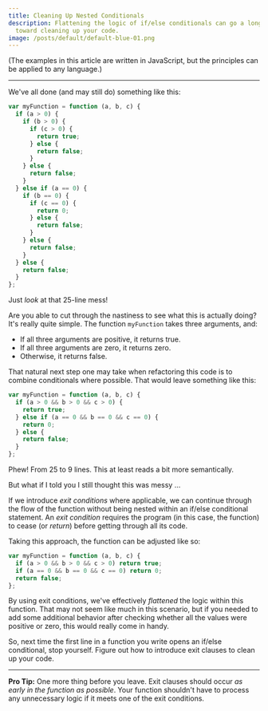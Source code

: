 ```yaml
---
title: Cleaning Up Nested Conditionals
description: Flattening the logic of if/else conditionals can go a long way
  toward cleaning up your code.
image: /posts/default/default-blue-01.png
---
```


(The examples in this article are written in JavaScript, but the principles can be applied to any language.)

---

We've all done (and may still do) something like this:

```js
var myFunction = function (a, b, c) {
  if (a > 0) {
    if (b > 0) {
      if (c > 0) {
        return true;
      } else {
        return false;
      }
    } else {
      return false;
    }
  } else if (a == 0) {
    if (b == 0) {
      if (c == 0) {
        return 0;
      } else {
        return false;
      }
    } else {
      return false;
    }
  } else {
    return false;
  }
};
```

Just _look_ at that 25-line mess!

Are you able to cut through the nastiness to see what this is actually doing? It's really quite simple. The function `myFunction` takes three arguments, and:

- If all three arguments are positive, it returns true.
- If all three arguments are zero, it returns zero.
- Otherwise, it returns false.

That natural next step one may take when refactoring this code is to combine conditionals where possible. That would leave something like this:

```js
var myFunction = function (a, b, c) {
  if (a > 0 && b > 0 && c > 0) {
    return true;
  } else if (a == 0 && b == 0 && c == 0) {
    return 0;
  } else {
    return false;
  }
};
```

Phew! From 25 to 9 lines. This at least reads a bit more semantically.

But what if I told you I still thought this was messy ...

If we introduce _exit conditions_ where applicable, we can continue through the flow of the function without being nested within an if/else conditional statement. An _exit condition_ requires the program (in this case, the function) to cease (or _return_) before getting through all its code.

Taking this approach, the function can be adjusted like so:

```js
var myFunction = function (a, b, c) {
  if (a > 0 && b > 0 && c > 0) return true;
  if (a == 0 && b == 0 && c == 0) return 0;
  return false;
};
```

By using exit conditions, we've effectively _flattened_ the logic within this function. That may not seem like much in this scenario, but if you needed to add some additional behavior after checking whether all the values were positive or zero, this would really come in handy.

So, next time the first line in a function you write opens an if/else conditional, stop yourself. Figure out how to introduce exit clauses to clean up your code.

---

**Pro Tip:** One more thing before you leave. Exit clauses should occur _as early in the function as possible_. Your function shouldn't have to process any unnecessary logic if it meets one of the exit conditions.

